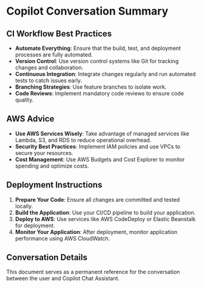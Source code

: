 # Copilot Conversation Summary

## CI Workflow Best Practices
- **Automate Everything**: Ensure that the build, test, and deployment processes are fully automated.
- **Version Control**: Use version control systems like Git for tracking changes and collaboration.
- **Continuous Integration**: Integrate changes regularly and run automated tests to catch issues early.
- **Branching Strategies**: Use feature branches to isolate work.
- **Code Reviews**: Implement mandatory code reviews to ensure code quality.

## AWS Advice
- **Use AWS Services Wisely**: Take advantage of managed services like Lambda, S3, and RDS to reduce operational overhead.
- **Security Best Practices**: Implement IAM policies and use VPCs to secure your resources.
- **Cost Management**: Use AWS Budgets and Cost Explorer to monitor spending and optimize costs.

## Deployment Instructions
1. **Prepare Your Code**: Ensure all changes are committed and tested locally.
2. **Build the Application**: Use your CI/CD pipeline to build your application.
3. **Deploy to AWS**: Use services like AWS CodeDeploy or Elastic Beanstalk for deployment.
4. **Monitor Your Application**: After deployment, monitor application performance using AWS CloudWatch.

## Conversation Details
This document serves as a permanent reference for the conversation between the user and Copilot Chat Assistant.